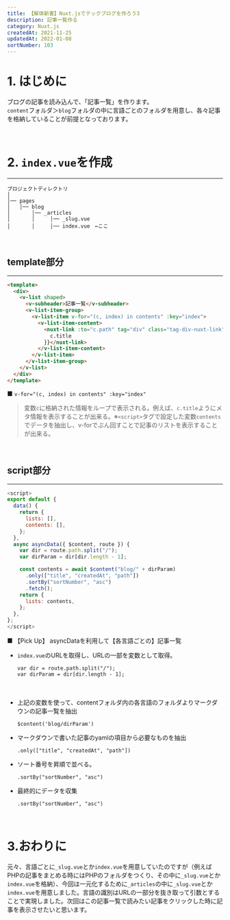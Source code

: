 ```yaml
---
title: 【解体新書】Nuxt.jsでテックブログを作ろう3
description: 記事一覧作る
category: Nuxt.js
createdAt: 2021-11-25
updatedAt: 2022-01-08
sortNumber: 103
---
```

# 1. はじめに
ブログの記事を読み込んで、「記事一覧」を作ります。<br>
`content`フォルダ＞`blog`フォルダの中に言語ごとのフォルダを用意し、各々記事を格納していることが前提となっております。

<br>

# 2. `index.vue`を作成
---
```
プロジェクトディレクトリ
│
│── pages
│   │── blog
│       │── _articles
│       │     │── _slug.vue
│       │     │── index.vue　←ここ
```
<br>

## template部分 
---
```html
<template>
  <div>
    <v-list shaped>
      <v-subheader>記事一覧</v-subheader>
      <v-list-item-group>
        <v-list-item v-for="(c, index) in contents" :key="index">
          <v-list-item-content>
            <nuxt-link :to="c.path" tag="div" class="tag-div-nuxt-link">{{
              c.title
            }}</nuxt-link>
          </v-list-item-content>
        </v-list-item>
      </v-list-item-group>
    </v-list>
  </div>
</template>
```
■ `v-for="(c, index) in contents" :key="index"`
> 変数`c`に格納された情報をループで表示される。例えば、`c.title`ようにメタ情報を表示することが出来る。※`<script>`タグで設定した変数`contents`でデータを抽出し、v-forでぶん回すことで記事のリストを表示することが出来る。
<br>

## script部分 
---
```js
<script>
export default {
  data() {
    return {
      lists: [],
      contents: [],
    };
  },
  async asyncData({ $content, route }) {
    var dir = route.path.split("/");
    var dirParam = dir[dir.length - 1];

    const contents = await $content("blog/" + dirParam)
      .only(["title", "createdAt", "path"])
      .sortBy("sortNumber", "asc")
      .fetch();
    return {
      lists: contents,
    };
  },
};
</script>
```
■ 【Pick Up】 asyncDataを利用して【各言語ごとの】記事一覧
- `index.vue`のURLを取得し、URLの一部を変数として取得。
	```
    var dir = route.path.split("/");
    var dirParam = dir[dir.length - 1];
	```
　
- 上記の変数を使って、contentフォルダ内の各言語のフォルダよりマークダウンの記事一覧を抽出
	```
	$content('blog/dirParam')
	```

- マークダウンで書いた記事のyamlの項目から必要なものを抽出
	```
    .only(["title", "createdAt", "path"])
	```
- ソート番号を昇順で並べる。
	```
    .sortBy("sortNumber", "asc")
	```
- 最終的にデータを収集
	```
    .sortBy("sortNumber", "asc")
	```
<br>

# 3.おわりに
元々、言語ごとに`_slug.vue`とか`index.vue`を用意していたのですが（例えばPHPの記事をまとめる時にはPHPのフォルダをつくり、その中に`_slug.vue`とか`index.vue`を格納）、今回は一元化するために`_articles`の中に`_slug.vue`とか`index.vue`を用意しました。言語の識別はURLの一部分を抜き取って引数とすることで実現しました。次回はこの記事一覧で読みたい記事をクリックした時に記事を表示させたいと思います。

<br>
